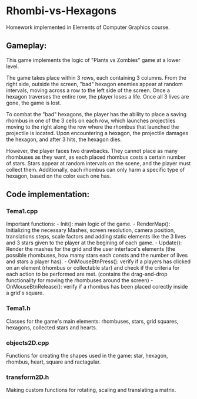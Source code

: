 # Rhombi-vs-Hexagons
  Homework implemented in Elements of Computer Graphics course.
  
## Gameplay:

  This game implements the logic of "Plants vs Zombies" game at a lower level.

  The game takes place within 3 rows, each containing 3 columns. From the right side, outside the screen, "bad" hexagon enemies appear at random intervals, moving across a row to the left side of the screen. Once a hexagon traverses the entire row, the player loses a life. Once all 3 lives are gone, the game is lost.

  To combat the "bad" hexagons, the player has the ability to place a saving rhombus in one of the 3 cells on each row, which launches projectiles moving to the right along the row where the rhombus that launched the projectile is located. Upon encountering a hexagon, the projectile damages the hexagon, and after 3 hits, the hexagon dies.

  However, the player faces two drawbacks. They cannot place as many rhombuses as they want, as each placed rhombus costs a certain number of stars. Stars appear at random intervals on the scene, and the player must collect them. Additionally, each rhombus can only harm a specific type of hexagon, based on the color each one has.

## Code implementation:

### Tema1.cpp
Important functions:
    - Init(): main logic of the game. 
    - RenderMap(): Initializing the necessary Mashes, screen resolution, camera position, translations steps, scale factors and adding static elements like the 3 lives and 3 stars given to the player at the begining of each game.
    - Update(): Render the mashes for the grid and the user interface's elements (the possible rhombuses, how mamy stars each consts and the number of lives and stars a player has).
    - OnMouseBtnPress(): verify if a players has clicked on an element (rhombus or collectable star) and check if the criteria for each action to be performed are met. (contains the drag-and-drop functionality for moving the rhombuses around the screen) 
    - OnMouseBtnRelease(): verify if a rhombus has been placed corectly inside a grid's square.
  
### Tema1.h
  Classes for the game's main elements: rhombuses, stars, grid squares, hexagons, collected stars and hearts.

### objects2D.cpp 
  Functions for creating the shapes used in the game: star, hexagon, rhombus, heart, square and ractagular.

### transform2D.h
  Making custom functions for rotating, scaling and translating a matrix.
